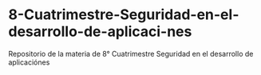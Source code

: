 # 8-Cuatrimestre-Seguridad-en-el-desarrollo-de-aplicaci-nes
Repositorio de la materia de 8° Cuatrimestre Seguridad en el desarrollo de aplicaciónes
